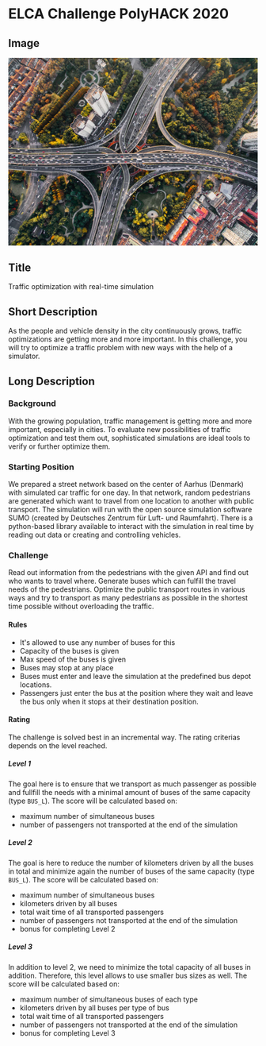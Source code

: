 # ELCA Challenge PolyHACK 2020

## Image
![ELCA Challenge](challenge_header.png)

## Title
Traffic optimization with real-time simulation

## Short Description
As the people and vehicle density in the city continuously grows, traffic optimizations are getting more and more important.
In this challenge, you will try to optimize a traffic problem with new ways with the help of a simulator.

## Long Description

### Background
With the growing population, traffic management is getting more and more important, especially in cities. To evaluate new possibilities of traffic optimization and test them out, sophisticated simulations are ideal tools to verify or further optimize them.

### Starting Position
We prepared a street network based on the center of Aarhus (Denmark) with simulated car traffic for one day.
In that network, random pedestrians are generated which want to travel from one location to another with public transport.
The simulation will run with the open source simulation software SUMO (created by Deutsches Zentrum für Luft- und Raumfahrt).
There is a python-based library available to interact with the simulation in real time by reading out data or creating and controlling vehicles.

### Challenge
Read out information from the pedestrians with the given API and find out who wants to travel where.
Generate buses which can fulfill the travel needs of the pedestrians.
Optimize the public transport routes in various ways and try to transport as many pedestrians as possible in the shortest time possible without overloading the traffic.

#### Rules
- It's allowed to use any number of buses for this
- Capacity of the buses is given
- Max speed of the buses is given
- Buses may stop at any place
- Buses must enter and leave the simulation at the predefined bus depot locations.
- Passengers just enter the bus at the position where they wait and leave the bus only when it stops at their destination position.
  
#### Rating
The challenge is solved best in an incremental way. The rating criterias depends on the level reached.

##### Level 1
The goal here is to ensure that we transport as much passenger as possible and fullfill the needs with a minimal amount of buses of the same capacity (type `BUS_L`).
The score will be calculated based on:
- maximum number of simultaneous buses
- number of passengers not transported at the end of the simulation

##### Level 2
The goal is here to reduce the number of kilometers driven by all the buses in total and minimize again the number of buses of the same capacity (type `BUS_L`).
The score will be calculated based on:
- maximum number of simultaneous buses
- kilometers driven by all buses
- total wait time of all transported passengers
- number of passengers not transported at the end of the simulation
- bonus for completing Level 2

##### Level 3
In addition to level 2, we need to minimize the total capacity of all buses in addition. Therefore, this level allows to use smaller bus sizes as well.
The score will be calculated based on:
- maximum number of simultaneous buses of each type
- kilometers driven by all buses per type of bus
- total wait time of all transported passengers
- number of passengers not transported at the end of the simulation
- bonus for completing Level 3
